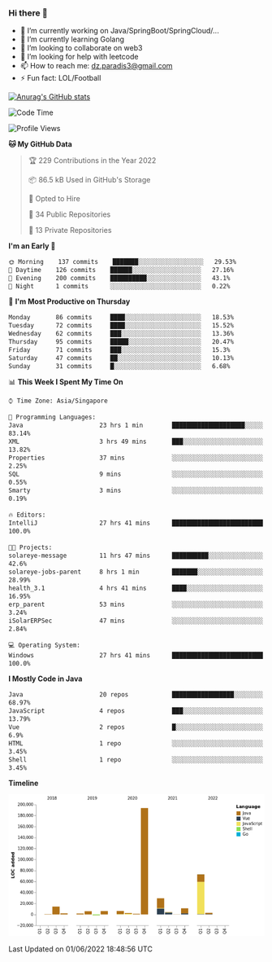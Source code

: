 ### Hi there 👋

- 🔭 I’m currently working on Java/SpringBoot/SpringCloud/...
- 🌱 I’m currently learning Golang
- 👯 I’m looking to collaborate on web3
- 🤔 I’m looking for help with leetcode
- 📫 How to reach me: dz.paradis3@gmail.com
- ⚡ Fun fact: LOL/Football

[![Anurag's GitHub stats](https://github-readme-stats.vercel.app/api?username=xiumu2017&show_icons=true&theme=radical)](https://github.com/anuraghazra/github-readme-stats)

<!--
**xiumu2017/xiumu2017** is a ✨ _special_ ✨ repository because its `README.md` (this file) appears on your GitHub profile.

Here are some ideas to get you started:

- 🔭 I’m currently working on ...
- 🌱 I’m currently learning ...
- 👯 I’m looking to collaborate on ...
- 🤔 I’m looking for help with ...
- 💬 Ask me about ...
- 📫 How to reach me: ...
- 😄 Pronouns: ...
- ⚡ Fun fact: ...
-->

<!--START_SECTION:waka-->
![Code Time](http://img.shields.io/badge/Code%20Time-0%20secs-blue)

![Profile Views](http://img.shields.io/badge/Profile%20Views-0-blue)

**🐱 My GitHub Data** 

> 🏆 229 Contributions in the Year 2022
 > 
> 📦 86.5 kB Used in GitHub's Storage 
 > 
> 💼 Opted to Hire
 > 
> 📜 34 Public Repositories 
 > 
> 🔑 13 Private Repositories  
 > 
**I'm an Early 🐤** 

```text
🌞 Morning    137 commits    ███████░░░░░░░░░░░░░░░░░░   29.53% 
🌆 Daytime    126 commits    ██████░░░░░░░░░░░░░░░░░░░   27.16% 
🌃 Evening    200 commits    ██████████░░░░░░░░░░░░░░░   43.1% 
🌙 Night      1 commits      ░░░░░░░░░░░░░░░░░░░░░░░░░   0.22%

```
📅 **I'm Most Productive on Thursday** 

```text
Monday       86 commits     ████░░░░░░░░░░░░░░░░░░░░░   18.53% 
Tuesday      72 commits     ████░░░░░░░░░░░░░░░░░░░░░   15.52% 
Wednesday    62 commits     ███░░░░░░░░░░░░░░░░░░░░░░   13.36% 
Thursday     95 commits     █████░░░░░░░░░░░░░░░░░░░░   20.47% 
Friday       71 commits     ███░░░░░░░░░░░░░░░░░░░░░░   15.3% 
Saturday     47 commits     ██░░░░░░░░░░░░░░░░░░░░░░░   10.13% 
Sunday       31 commits     █░░░░░░░░░░░░░░░░░░░░░░░░   6.68%

```


📊 **This Week I Spent My Time On** 

```text
⌚︎ Time Zone: Asia/Singapore

💬 Programming Languages: 
Java                     23 hrs 1 min        ████████████████████░░░░░   83.14% 
XML                      3 hrs 49 mins       ███░░░░░░░░░░░░░░░░░░░░░░   13.82% 
Properties               37 mins             ░░░░░░░░░░░░░░░░░░░░░░░░░   2.25% 
SQL                      9 mins              ░░░░░░░░░░░░░░░░░░░░░░░░░   0.55% 
Smarty                   3 mins              ░░░░░░░░░░░░░░░░░░░░░░░░░   0.19%

🔥 Editors: 
IntelliJ                 27 hrs 41 mins      █████████████████████████   100.0%

🐱‍💻 Projects: 
solareye-message         11 hrs 47 mins      ██████████░░░░░░░░░░░░░░░   42.6% 
solareye-jobs-parent     8 hrs 1 min         ███████░░░░░░░░░░░░░░░░░░   28.99% 
health_3.1               4 hrs 41 mins       ████░░░░░░░░░░░░░░░░░░░░░   16.95% 
erp_parent               53 mins             ░░░░░░░░░░░░░░░░░░░░░░░░░   3.24% 
iSolarERPSec             47 mins             ░░░░░░░░░░░░░░░░░░░░░░░░░   2.84%

💻 Operating System: 
Windows                  27 hrs 41 mins      █████████████████████████   100.0%

```

**I Mostly Code in Java** 

```text
Java                     20 repos            █████████████████░░░░░░░░   68.97% 
JavaScript               4 repos             ███░░░░░░░░░░░░░░░░░░░░░░   13.79% 
Vue                      2 repos             █░░░░░░░░░░░░░░░░░░░░░░░░   6.9% 
HTML                     1 repo              ░░░░░░░░░░░░░░░░░░░░░░░░░   3.45% 
Shell                    1 repo              ░░░░░░░░░░░░░░░░░░░░░░░░░   3.45%

```


**Timeline**

![Chart not found](https://raw.githubusercontent.com/xiumu2017/xiumu2017/main/charts/bar_graph.png) 


 Last Updated on 01/06/2022 18:48:56 UTC
<!--END_SECTION:waka-->
